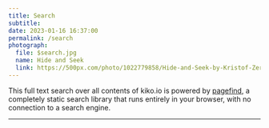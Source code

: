 ```yaml
---
title: Search
subtitle: 
date: 2023-01-16 16:37:00
permalink: /search
photograph:
  file: $search.jpg
  name: Hide and Seek
  link: https://500px.com/photo/1022779858/Hide-and-Seek-by-Kristof-Zerbe/
---
```


This full text search over all contents of kiko.io is powered by [pagefind](https://pagefind.app/), a completely static search library that runs entirely in your browser, with no connection to a search engine.

---
